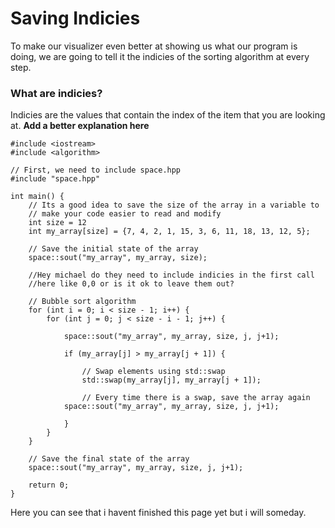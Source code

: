 # Saving Indicies

To make our visualizer even better at showing us what our program is doing, 
we are going to tell it the indicies of the sorting algorithm at every 
step.

### What are indicies?

Indicies are the values that contain the index of the item that you are 
looking at. **Add a better explanation here**

	#include <iostream>
	#include <algorithm>

	// First, we need to include space.hpp
	#include "space.hpp"

	int main() {
		// Its a good idea to save the size of the array in a variable to 
		// make your code easier to read and modify
		int size = 12
	    int my_array[size] = {7, 4, 2, 1, 15, 3, 6, 11, 18, 13, 12, 5};

	    // Save the initial state of the array
	    space::sout("my_array", my_array, size);

	    //Hey michael do they need to include indicies in the first call
	    //here like 0,0 or is it ok to leave them out?

	    // Bubble sort algorithm
	    for (int i = 0; i < size - 1; i++) {
	        for (int j = 0; j < size - i - 1; j++) {

				space::sout("my_array", my_array, size, j, j+1);
	        
	            if (my_array[j] > my_array[j + 1]) {
	            
	                // Swap elements using std::swap
	                std::swap(my_array[j], my_array[j + 1]);

	                // Every time there is a swap, save the array again
				space::sout("my_array", my_array, size, j, j+1);
	                
	            }
	        }
	    }

	    // Save the final state of the array
		space::sout("my_array", my_array, size, j, j+1);

	    return 0;
	}

Here you can see that i havent finished this page yet but i will someday.
